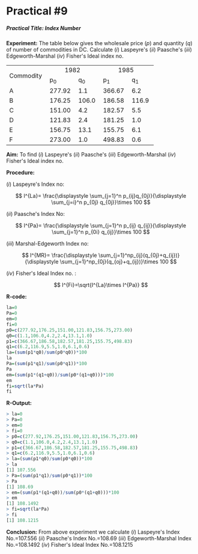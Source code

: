 # Practical #9

##### Practical Title: Index Number

**Experiment:** The table below gives the wholesale price $(p)$ and quantity $(q)$ of number of commodities in DC. Calculate $(i)$ Laspeyre's $(ii)$ Paasche's $(iii)$ Edgeworth-Marshal  $(iv)$ Fisher's Ideal index no.

<table>
 <tr>
  <td rowspan="2">Commodity&nbsp;</td>
  <td style="text-align:center" colspan="2">1982&nbsp;</td>
  <td style="text-align:center" colspan="2">1985&nbsp;</td>
 </tr>
 <tr>
  <td>p<sub>0</sub>&nbsp;</td>
  <td>q<sub>0</sub>&nbsp;</td>
  <td>p<sub>1</sub>&nbsp;</td>
  <td>q<sub>1</sub>&nbsp;</td>
 </tr>
 <tr>
  <td>A&nbsp;</td>
  <td>277.92&nbsp;</td>
  <td>1.1&nbsp;</td>
  <td>366.67&nbsp;</td>
  <td>6.2&nbsp;</td>
 </tr>
 <tr>
  <td>B&nbsp;</td>
  <td>176.25&nbsp;</td>
  <td>106.0&nbsp;</td>
  <td>186.58&nbsp;</td>
  <td>116.9&nbsp;</td>
 </tr>
 <tr>
  <td>C&nbsp;</td>
  <td>151.00&nbsp;</td>
  <td>4.2&nbsp;</td>
  <td>182.57&nbsp;</td>
  <td>5.5&nbsp;</td>
 </tr>
 <tr>
  <td>D&nbsp;</td>
  <td>121.83&nbsp;</td>
  <td>2.4&nbsp;</td>
  <td>181.25&nbsp;</td>
  <td>1.0&nbsp;</td>
 </tr>
  <tr>
  <td>E&nbsp;</td>
  <td>156.75&nbsp;</td>
  <td>13.1&nbsp;</td>
  <td>155.75&nbsp;</td>
  <td>6.1&nbsp;</td>
 </tr>
  </tr>
  <tr>
  <td>F&nbsp;</td>
  <td>273.00&nbsp;</td>
  <td>1.0&nbsp;</td>
  <td>498.83&nbsp;</td>
  <td>0.6&nbsp;</td>
 </tr>
</table>


**Aim:** To find  $(i)$ Laspeyre's $(ii)$ Paasche's $(iii)$ Edgeworth-Marshal  $(iv)$ Fisher's Ideal index no.

**Procedure:**

$(i)$ Laspeyre's Index no:

$$
 I^{La}= \frac{\displaystyle \sum_{j=1}^n p_{ij}q_{0j}}{\displaystyle \sum_{j=i}^n p_{0j} q_{0j}}\times 100
$$


$(ii)$ Paasche's Index No:

$$
I^{Pa}= \frac{\displaystyle \sum_{j=1}^n p_{ij} q_{ij}}{\displaystyle \sum_{j=1}^n p_{0i} q_{ij}}\times 100
$$


$(iii)$ Marshal-Edgeworth Index no:

$$
I^{MR}= \frac{\displaystyle \sum_{j=1}^np_{ij}(q_{0j}+q_{ij})}{\displaystyle \sum_{j=1}^np_{0j}(q_{oj}+q_{ij})}\times 100
$$

$(iv)$ Fisher's Ideal Index no. :

$$
I^{Fi}=\sqrt{I^{La}\times I^{Pa}}
$$

**R-code:**


```R
la=0
Pa=0
em=0
fi=0
p0=c(277.92,176.25,151.00,121.83,156.75,273.00)
q0=c(1.1,106.0,4.2,2.4,13.1,1.0)
p1=c(366.67,186.58,182.57,181.25,155.75,498.83)
q1=c(6.2,116.9,5.5,1.0,6.1,0.6)
la=(sum(p1*q0)/sum(p0*q0))*100
la
Pa=(sum(p1*q1)/sum(p0*q1))*100
Pa
em=(sum(p1*(q1+q0))/sum(p0*(q1+q0)))*100
em
fi=sqrt(la*Pa)
fi
```

**R-Output:** 



```R
> la=0
> Pa=0
> em=0
> fi=0
> p0=c(277.92,176.25,151.00,121.83,156.75,273.00)
> q0=c(1.1,106.0,4.2,2.4,13.1,1.0)
> p1=c(366.67,186.58,182.57,181.25,155.75,498.83)
> q1=c(6.2,116.9,5.5,1.0,6.1,0.6)
> la=(sum(p1*q0)/sum(p0*q0))*100
> la
[1] 107.556
> Pa=(sum(p1*q1)/sum(p0*q1))*100
> Pa
[1] 108.69
> em=(sum(p1*(q1+q0))/sum(p0*(q1+q0)))*100
> em
[1] 108.1492
> fi=sqrt(la*Pa)
> fi
[1] 108.1215

```

**Conclusion:** From above experiment we calculate $(i)$ Laspeyre's Index No.=107.556   $(ii)$ Paasche's  Index  No.=108.69   $(iii)$ Edgeworth-Marshal Index No.=108.1492  $(iv)$ Fisher's Ideal  Index No.=108.1215
